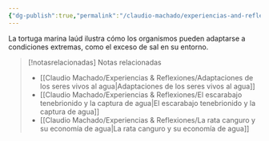 ```yaml
---
{"dg-publish":true,"permalink":"/claudio-machado/experiencias-and-reflexiones/la-tortuga-marina-laud-y-el-manejo-de-la-sal/","title":"La tortuga marina laúd y el manejo de la sal","tags":["adaptación","naturaleza","supervivencia"]}
---
```


La tortuga marina laúd ilustra cómo los organismos pueden adaptarse a condiciones extremas, como el exceso de sal en su entorno. 



> [!notasrelacionadas] Notas relacionadas
> - [[Claudio Machado/Experiencias & Reflexiones/Adaptaciones de los seres vivos al agua\|Adaptaciones de los seres vivos al agua]]
> - [[Claudio Machado/Experiencias & Reflexiones/El escarabajo tenebrionido y la captura de agua\|El escarabajo tenebrionido y la captura de agua]]
> - [[Claudio Machado/Experiencias & Reflexiones/La rata canguro y su economía de agua\|La rata canguro y su economía de agua]]


